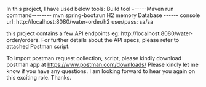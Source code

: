 In this project, I have used below tools:
Build tool ------Maven 
  run command-------- mvn spring-boot:run
H2 memory Database ------ console url: http://localhost:8080/water-order/h2       user/pass: sa/sa

this project contains a few API endpoints eg:   http://localhost:8080/water-order/orders.  For further details about the API specs, please refer to attached Postman script.

To import postman request collection, script, please kindly download postman app at https://www.postman.com/downloads/
Please kindly let me know if you have any questions.  I am looking forward to hear you again on this exciting role. Thanks.
